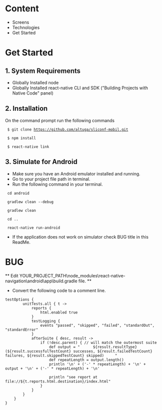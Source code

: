 # Content

* Screens
* Technologies
* Get Started

# Get Started

## 1. System Requirements

* Globally Installed node
* Globally Installed react-native CLI and SDK ("Building Projects with Native Code" panel)

## 2. Installation

On the command prompt run the following commands

<code> $ git clone https://github.com/altuga/sliconf-mobil.git </code>

<code> $ npm install </code>

<code> $ react-native link </code>

## 3. Simulate for Android

* Make sure you have an Android emulator installed and running.
* Go to your project file path in terminal.
* Run the following command in your terminal.

<code> cd android </code>

<code> gradlew clean --debug </code>

<code> gradlew clean </code>

<code> cd .. </code>

<code> react-native run-android </code>

* If the application does not work on simulator check BUG title in this ReadMe.

# BUG

** Edit YOUR_PROJECT_PATH\node_modules\react-native-navigation\android\app\build.gradle file. **
* Convert the following code to a comment line.

```
testOptions { 
        unitTests.all { t ->
            reports {
                html.enabled true
            }
            testLogging {
                events "passed", "skipped", "failed", "standardOut", "standardError"
            }
            afterSuite { desc, result ->
                if (!desc.parent) { // will match the outermost suite
                    def output = "      ${result.resultType} (${result.successfulTestCount} successes, ${result.failedTestCount} failures, ${result.skippedTestCount} skipped)     "
                    def repeatLength = output.length()
                    println '\n' + ('-' * repeatLength) + '\n' + output + '\n' + ('-' * repeatLength) + '\n'

                    println "see report at file://${t.reports.html.destination}/index.html"
                }
            }
        }
    }
} 
```
